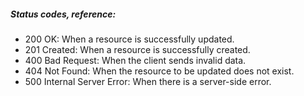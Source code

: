 ##### Status codes, reference:

- 200 OK: When a resource is successfully updated.
- 201 Created: When a resource is successfully created.
- 400 Bad Request: When the client sends invalid data.
- 404 Not Found: When the resource to be updated does not exist.
- 500 Internal Server Error: When there is a server-side error.
